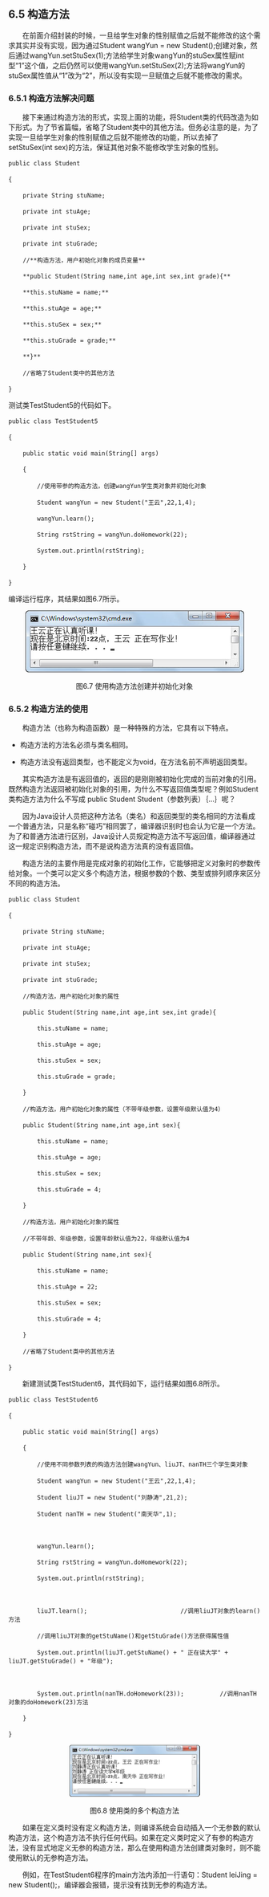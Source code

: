 ## 6.5  构造方法

 



&emsp;&emsp;在前面介绍封装的时候，一旦给学生对象的性别赋值之后就不能修改的这个需求其实并没有实现，因为通过Student wangYun = new Student();创建对象，然后通过wangYun.setStuSex(1);方法给学生对象wangYun的stuSex属性赋int型“1”这个值，之后仍然可以使用wangYun.setStuSex(2);方法将wangYun的stuSex属性值从“1”改为“2”，所以没有实现一旦赋值之后就不能修改的需求。

### 6.5.1  构造方法解决问题  

&emsp;&emsp;接下来通过构造方法的形式，实现上面的功能，将Student类的代码改造为如下形式。为了节省篇幅，省略了Student类中的其他方法。但务必注意的是，为了实现一旦给学生对象的性别赋值之后就不能修改的功能，所以去掉了setStuSex(int sex)的方法，保证其他对象不能修改学生对象的性别。


```
public class Student 

{

    private String stuName;                

    private int stuAge;                    

    private int stuSex;                     

    private int stuGrade;                   

    //**构造方法，用户初始化对象的成员变量**

    **public Student(String name,int age,int sex,int grade){**

    **this.stuName = name;**

    **this.stuAge = age;**

    **this.stuSex = sex;**        

    **this.stuGrade = grade;**

    **}**

    //省略了Student类中的其他方法

}
```


测试类TestStudent5的代码如下。


```
public class TestStudent5

{

    public static void main(String[] args) 

    {

        //使用带参的构造方法，创建wangYun学生类对象并初始化对象

        Student wangYun = new Student("王云",22,1,4);     

        wangYun.learn();

        String rstString = wangYun.doHomework(22);

        System.out.println(rstString);

    }

}
```

编译运行程序，其结果如图6.7所示。

<p align="center"><img  src="../../img/d6z/tu6.7.png"/></p>
<p align="center">图6.7  使用构造方法创建并初始化对象</p>  


### 6.5.2  构造方法的使用  

&emsp;&emsp;构造方法（也称为构造函数）是一种特殊的方法，它具有以下特点。

- 构造方法的方法名必须与类名相同。

- 构造方法没有返回类型，也不能定义为void，在方法名前不声明返回类型。

&emsp;&emsp;其实构造方法是有返回值的，返回的是刚刚被初始化完成的当前对象的引用。既然构造方法返回被初始化对象的引用，为什么不写返回值类型呢？例如Student类构造方法为什么不写成 public Student Student（参数列表）｛…｝呢？

&emsp;&emsp;因为Java设计人员把这种方法名（类名）和返回类型的类名相同的方法看成一个普通方法，只是名称“碰巧”相同罢了，编译器识别时也会认为它是一个方法。为了和普通方法进行区别，Java设计人员规定构造方法不写返回值，编译器通过这一规定识别构造方法，而不是说构造方法真的没有返回值。

&emsp;&emsp;构造方法的主要作用是完成对象的初始化工作，它能够把定义对象时的参数传给对象。一个类可以定义多个构造方法，根据参数的个数、类型或排列顺序来区分不同的构造方法。


```
public class Student 

{

    private String stuName;       

    private int stuAge;            

    private int stuSex;           

    private int stuGrade;         

    //构造方法，用户初始化对象的属性

    public Student(String name,int age,int sex,int grade){

        this.stuName = name;

        this.stuAge = age;

        this.stuSex = sex;         

        this.stuGrade = grade;

    }

    //构造方法，用户初始化对象的属性（不带年级参数，设置年级默认值为4）

    public Student(String name,int age,int sex){

        this.stuName = name;

        this.stuAge = age;

        this.stuSex = sex;

        this.stuGrade = 4;

    }       

    //构造方法，用户初始化对象的属性

    //不带年龄、年级参数，设置年龄默认值为22，年级默认值为4

    public Student(String name,int sex){

        this.stuName = name;

        this.stuAge = 22;

        this.stuSex = sex;

        this.stuGrade = 4;

    }

    //省略了Student类中的其他方法

}
```


&emsp;&emsp;新建测试类TestStudent6，其代码如下，运行结果如图6.8所示。


```
public class TestStudent6

{

    public static void main(String[] args) 

    {

        //使用不同参数列表的构造方法创建wangYun、liuJT、nanTH三个学生类对象

        Student wangYun = new Student("王云",22,1,4);     

        Student liuJT = new Student("刘静涛",21,2);  

        Student nanTH = new Student("南天华",1);



        wangYun.learn();

        String rstString = wangYun.doHomework(22);

        System.out.println(rstString);



        liuJT.learn();                          //调用liuJT对象的learn()方法

        //调用liuJT对象的getStuName()和getStuGrade()方法获得属性值

        System.out.println(liuJT.getStuName() + " 正在读大学" + liuJT.getStuGrade() + "年级");



        System.out.println(nanTH.doHomework(23));          //调用nanTH对象的doHomework(23)方法

    }

}
```

<p align="center"><img  src="../../img/d6z/tu6.8.png"/></p>
<p align="center">图6.8  使用类的多个构造方法</p>  

&emsp;&emsp;如果在定义类时没有定义构造方法，则编译系统会自动插入一个无参数的默认构造方法，这个构造方法不执行任何代码。如果在定义类时定义了有参的构造方法，没有显式地定义无参的构造方法，那么在使用构造方法创建类对象时，则不能使用默认的无参构造方法。

&emsp;&emsp;例如，在TestStudent6程序的main方法内添加一行语句：Student leiJing = new Student();，编译器会报错，提示没有找到无参的构造方法。



